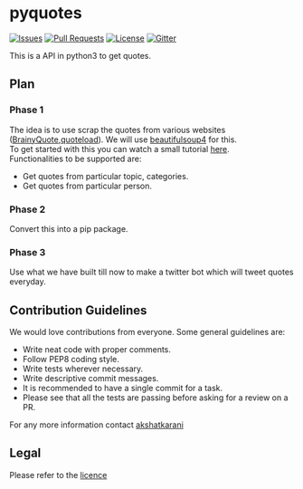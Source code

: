 # pyquotes

[![Issues](https://img.shields.io/github/issues-closed/oss2019/pyquotes.svg?style=flat-square)](https://github.com/oss2019/pyquotes/issues) [![Pull Requests](https://img.shields.io/github/issues-pr-closed/oss2019/pyquotes.svg?style=flat-square)](https://github.com/oss2019/pyquotes/pulls) [![License](https://img.shields.io/apm/l/vim-mode.svg?style=flat-square)](https://github.com/oss2019/pyquotes/blob/master/LICENSE) [![Gitter](https://img.shields.io/badge/chat-on%20gitter-ff006f.svg?style=flat-square)](https://gitter.im/oss2019/pyquotes)

This is a API in python3 to get quotes.

## Plan
### Phase 1
The idea is to use scrap the quotes from various websites ([BrainyQuote](https://www.brainyquote.com/),[quoteload](https://www.quoteload.com/)). We will use [beautifulsoup4](https://pypi.org/project/beautifulsoup4/) for this.<br />
To get started with this you can watch a small tutorial [here](https://www.youtube.com/watch?v=ng2o98k983k).<br />
Functionalities to be supported are:
* Get quotes from particular topic, categories.
* Get quotes from particular person.

### Phase 2
Convert this into a pip package.

### Phase 3
Use what we have built till now to make a twitter bot which will tweet quotes everyday.

## Contribution Guidelines
We would love contributions from everyone. Some general guidelines are:
* Write neat code with proper comments.
* Follow PEP8 coding style.
* Write tests wherever necessary.
* Write descriptive commit messages.
* It is recommended to have a single commit for a task.
* Please see that all the tests are passing before asking for a review on a PR.

For any more information contact [akshatkarani](https://github.com/akshatkarani)

## Legal
Please refer to the [licence](https://github.com/oss2019/pyquotes/blob/master/LICENSE)
